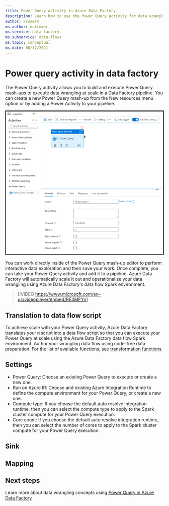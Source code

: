 ```yaml
---
title: Power Query activity in Azure Data Factory 
description: Learn how to use the Power Query activity for data wrangling features in a Data Factory pipeline
author: kromerm
ms.author: makromer
ms.service: data-factory
ms.subservice: data-flows
ms.topic: conceptual
ms.date: 08/12/2021
---
```


# Power query activity in data factory

The Power Query activity allows you to build and execute Power Query mash-ups to execute data wrangling at scale in a Data Factory pipeline. You can create a new Power Query mash-up from the New resources menu option or by adding a Power Activity to your pipeline.

![Screenshot that shows Power Query in the factory resources pane.](media/data-flow/power_query_activity_1.png)

You can work directly inside of the Power Query mash-up editor to perform interactive data exploration and then save your work. Once complete, you can take your Power Query activity and add it to a pipeline. Azure Data Factory will automatically scale it out and operationalize your data wrangling using Azure Data Factory's data flow Spark environment.

> [!VIDEO https://www.microsoft.com/en-us/videoplayer/embed/RE4MFYn]

## Translation to data flow script

To achieve scale with your Power Query activity, Azure Data Factory translates your ```M``` script into a data flow script so that you can execute your Power Query at scale using the Azure Data Factory data flow Spark environment. Author your wrangling data flow using code-free data preparation. For the list of available functions, see [transformation functions](wrangling-functions.md).

## Settings

* Power Query: Choose an existing Power Query to execute or create a new one.
* Run on Azure IR: Choose and existing Azure Integration Runtime to define the compute environment for your Power Query, or create a new one.
* Compute type: If you choose the default auto resolve integration runtime, then you can select the compute type to apply to the Spark cluster compute for your Power Query execution.
* Core count: If you choose the default auto resolve integration runtime, then you can select the number of cores to apply to the Spark cluster compute for your Power Query execution.

## Sink



## Mapping

## Next steps

Learn more about data wrangling concepts using [Power Query in Azure Data Factory](wrangling-tutorial.md)
